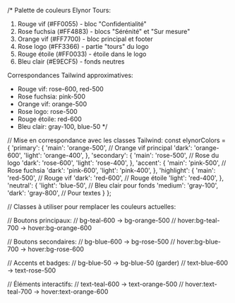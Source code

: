 /*
Palette de couleurs Elynor Tours:

1. Rouge vif (#FF0055) - bloc "Confidentialité"
2. Rose fuchsia (#FF4883) - blocs "Sérénité" et "Sur mesure"
3. Orange vif (#FF7700) - bloc principal et footer
4. Rose logo (#FF3366) - partie "tours" du logo
5. Rouge étoile (#FF0033) - étoile dans le logo
6. Bleu clair (#E9ECF5) - fonds neutres

Correspondances Tailwind approximatives:
- Rouge vif: rose-600, red-500
- Rose fuchsia: pink-500
- Orange vif: orange-500
- Rose logo: rose-500
- Rouge étoile: red-600
- Bleu clair: gray-100, blue-50
*/

// Mise en correspondance avec les classes Tailwind:
const elynorColors = {
  'primary': {
    'main': 'orange-500', // Orange vif principal
    'dark': 'orange-600',
    'light': 'orange-400',
  },
  'secondary': {
    'main': 'rose-500', // Rose du logo
    'dark': 'rose-600',
    'light': 'rose-400',
  },
  'accent': {
    'main': 'pink-500', // Rose fuchsia
    'dark': 'pink-600',
    'light': 'pink-400',
  },
  'highlight': {
    'main': 'red-500', // Rouge vif
    'dark': 'red-600', // Rouge étoile
    'light': 'red-400',
  },
  'neutral': {
    'light': 'blue-50', // Bleu clair pour fonds
    'medium': 'gray-100',
    'dark': 'gray-800', // Pour textes
  }
};

// Classes à utiliser pour remplacer les couleurs actuelles:

// Boutons principaux:
// bg-teal-600 -> bg-orange-500
// hover:bg-teal-700 -> hover:bg-orange-600

// Boutons secondaires:
// bg-blue-600 -> bg-rose-500
// hover:bg-blue-700 -> hover:bg-rose-600

// Accents et badges:
// bg-blue-50 -> bg-blue-50 (garder)
// text-blue-600 -> text-rose-500

// Éléments interactifs:
// text-teal-600 -> text-orange-500
// hover:text-teal-700 -> hover:text-orange-600